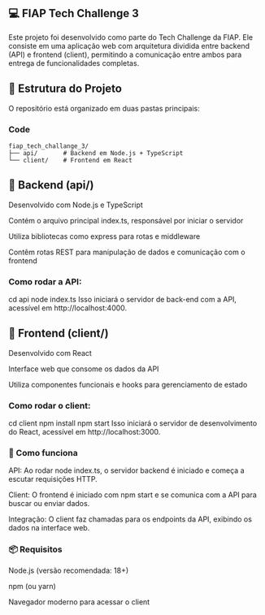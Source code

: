 ## 💻 FIAP Tech Challenge 3
Este projeto foi desenvolvido como parte do Tech Challenge da FIAP. Ele consiste em uma aplicação web com arquitetura dividida entre backend (API) e frontend (client), permitindo a comunicação entre ambos para entrega de funcionalidades completas.

## 📁 Estrutura do Projeto
O repositório está organizado em duas pastas principais:

### Code

```
fiap_tech_challange_3/
├── api/       # Backend em Node.js + TypeScript
└── client/    # Frontend em React
```
## 🔧 Backend (api/)
Desenvolvido com Node.js e TypeScript

Contém o arquivo principal index.ts, responsável por iniciar o servidor

Utiliza bibliotecas como express para rotas e middleware

Contêm rotas REST para manipulação de dados e comunicação com o frontend

### Como rodar a API:

cd api
node index.ts
Isso iniciará o servidor de back-end com a API, acessível em http://localhost:4000.

## 🎨 Frontend (client/)
Desenvolvido com React

Interface web que consome os dados da API

Utiliza componentes funcionais e hooks para gerenciamento de estado

### Como rodar o client:

cd client
npm install
npm start
Isso iniciará o servidor de desenvolvimento do React, acessível em http://localhost:3000.

### 🚀 Como funciona
API: Ao rodar node index.ts, o servidor backend é iniciado e começa a escutar requisições HTTP.

Client: O frontend é iniciado com npm start e se comunica com a API para buscar ou enviar dados.

Integração: O client faz chamadas para os endpoints da API, exibindo os dados na interface web.

### 📦 Requisitos
Node.js (versão recomendada: 18+)

npm (ou yarn)

Navegador moderno para acessar o client
